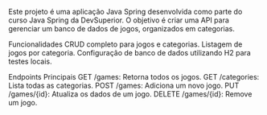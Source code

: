 Este projeto é uma aplicação Java Spring desenvolvida como parte do curso Java Spring da DevSuperior. O objetivo é criar uma API para gerenciar um banco de dados de jogos, organizados em categorias.

Funcionalidades
  CRUD completo para jogos e categorias.
  Listagem de jogos por categoria.
  Configuração de banco de dados utilizando H2 para testes locais.

Endpoints Principais
  GET /games: Retorna todos os jogos.
  GET /categories: Lista todas as categorias.
  POST /games: Adiciona um novo jogo.
  PUT /games/{id}: Atualiza os dados de um jogo.
  DELETE /games/{id}: Remove um jogo.
